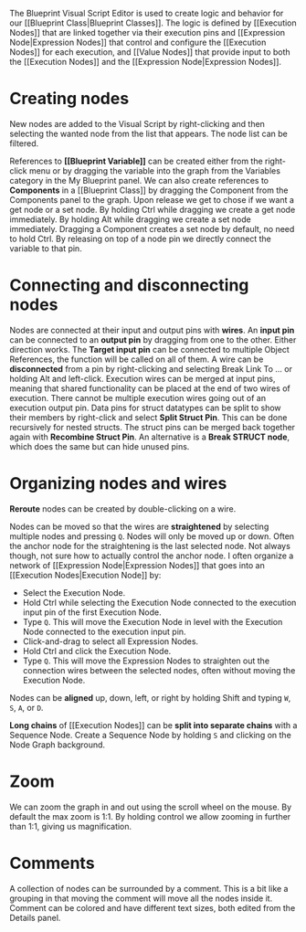 The Blueprint Visual Script Editor is used to create logic and behavior for our [[Blueprint Class|Blueprint Classes]].
The logic is defined by [[Execution Nodes]] that are linked together via their execution pins and [[Expression Node|Expression Nodes]] that control and configure the [[Execution Nodes]] for each execution, and [[Value Nodes]] that provide input to both the [[Execution Nodes]] and the [[Expression Node|Expression Nodes]].

# Creating nodes
New nodes are added to the Visual Script by right-clicking and then selecting the wanted node from the list that appears.
The node list can be filtered.

References to **[[Blueprint Variable]]** can be created either from the right-click menu or by dragging the variable into the graph from the Variables category in the My Blueprint panel.
We can also create references to **Components** in a [[Blueprint Class]] by dragging the Component from the Components panel to the graph.
Upon release we get to chose if we want a get node or a set node.
By holding Ctrl while dragging we create a get node immediately.
By holding Alt while dragging we create a set node immediately.
Dragging a Component creates a set node by default, no need to hold Ctrl.
By releasing on top of a node pin we directly connect the variable to that pin.

# Connecting and disconnecting nodes
Nodes are connected at their input and output pins with **wires**.
An **input pin** can be connected to an **output pin** by dragging from one to the other.
Either direction works.
The **Target input pin** can be connected to multiple Object References, the function will be called on all of them.
A wire can be **disconnected** from a pin by right-clicking and selecting Break Link To ... or holding Alt and left-click.
Execution wires can be merged at input pins, meaning that shared functionality can be placed at the end of two wires of execution.
There cannot be multiple execution wires going out of an execution output pin.
Data pins for struct datatypes can be split to show their members by right-click and select **Split Struct Pin**.
This can be done recursively for nested structs.
The struct pins can be merged back together again with **Recombine Struct Pin**.
An alternative is a **Break STRUCT node**, which does the same but can hide unused pins.

# Organizing nodes and wires
**Reroute** nodes can be created by double-clicking on a wire.

Nodes can be moved so that the wires are **straightened** by selecting multiple nodes and pressing `Q`.
Nodes will only be moved up or down.
Often the anchor node for the straightening is the last selected node.
Not always though, not sure how to actually control the anchor node.
I often organize a network of [[Expression Node|Expression Nodes]] that goes into an [[Execution Nodes|Execution Node]] by:
- Select the Execution Node.
- Hold Ctrl while selecting the Execution Node connected to the execution input pin of the first Execution Node.
- Type `Q`. This will move the Execution Node in level with the Execution Node connected to the execution input pin.
- Click-and-drag to select all Expression Nodes.
- Hold Ctrl and click the Execution Node.
- Type `Q`. This will move the Expression Nodes to straighten out the connection wires between the selected nodes, often without moving the Execution Node.

Nodes can be **aligned** up, down, left, or right by holding Shift and typing `W`, `S`, `A`, or `D`.

**Long chains** of [[Execution Nodes]] can be **split into separate chains** with a Sequence Node.
Create a Sequence Node by holding `S` and clicking on the Node Graph background.

# Zoom
We can zoom the graph in and out using the scroll wheel on the mouse.
By default the max zoom is 1:1.
By holding control we allow zooming in further than 1:1, giving us magnification.

# Comments
A collection of nodes can be surrounded by a comment.
This is a bit like a grouping in that moving the comment will move all the nodes inside it.
Comment can be colored and have different text sizes, both edited from the Details panel.
